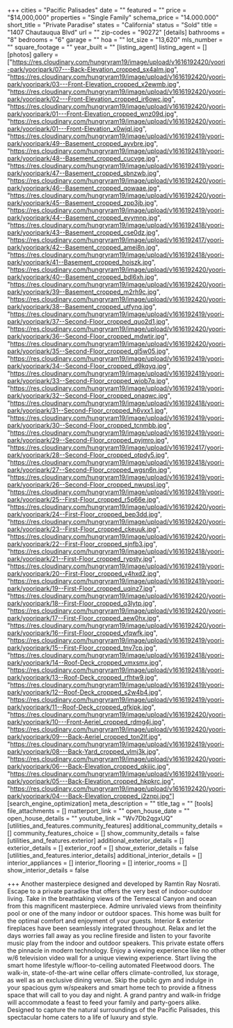 +++
cities = "Pacific Palisades"
date = ""
featured = ""
price = "$14,000,000"
properties = "Single Family"
schema_price = "14.000.000"
short_title = "Private Paradise"
states = "California"
status = "Sold"
title = "1407 Chautauqua Blvd"
url = ""
zip-codes = "90272"
[details]
bathrooms = "8"
bedrooms = "6"
garage = ""
hoa = ""
lot_size = "13,620"
mls_number = ""
square_footage = ""
year_built = ""
[listing_agent]
listing_agent = []
[photos]
gallery = ["https://res.cloudinary.com/hungryram19/image/upload/v1616192420/yoori-park/yooripark/07---Back-Elevation_cropped_sx4alm.jpg", "https://res.cloudinary.com/hungryram19/image/upload/v1616192420/yoori-park/yooripark/03---Front-Elevation_cropped_x2ewmb.jpg", "https://res.cloudinary.com/hungryram19/image/upload/v1616192420/yoori-park/yooripark/02---Front-Elevation_cropped_ir6owc.jpg", "https://res.cloudinary.com/hungryram19/image/upload/v1616192420/yoori-park/yooripark/01---Front-Elevation_cropped_wnz09d.jpg", "https://res.cloudinary.com/hungryram19/image/upload/v1616192420/yoori-park/yooripark/01---Front-Elevation_x0wjql.jpg", "https://res.cloudinary.com/hungryram19/image/upload/v1616192419/yoori-park/yooripark/49--Basement_cropped_ayvbre.jpg", "https://res.cloudinary.com/hungryram19/image/upload/v1616192419/yoori-park/yooripark/48--Basement_cropped_cucvge.jpg", "https://res.cloudinary.com/hungryram19/image/upload/v1616192419/yoori-park/yooripark/47--Basement_cropped_sbnzwb.jpg", "https://res.cloudinary.com/hungryram19/image/upload/v1616192420/yoori-park/yooripark/46--Basement_cropped_qowaae.jpg", "https://res.cloudinary.com/hungryram19/image/upload/v1616192420/yoori-park/yooripark/45--Basement_cropped_zpp3jb.jpg", "https://res.cloudinary.com/hungryram19/image/upload/v1616192419/yoori-park/yooripark/44--Basement_cropped_evymnp.jpg", "https://res.cloudinary.com/hungryram19/image/upload/v1616192418/yoori-park/yooripark/43--Basement_cropped_cse0dz.jpg", "https://res.cloudinary.com/hungryram19/image/upload/v1616192417/yoori-park/yooripark/42--Basement_cropped_amei8n.jpg", "https://res.cloudinary.com/hungryram19/image/upload/v1616192418/yoori-park/yooripark/41--Basement_cropped_hoiszk.jpg", "https://res.cloudinary.com/hungryram19/image/upload/v1616192420/yoori-park/yooripark/40--Basement_cropped_bdl6xh.jpg", "https://res.cloudinary.com/hungryram19/image/upload/v1616192420/yoori-park/yooripark/39--Basement_cropped_m2rh9c.jpg", "https://res.cloudinary.com/hungryram19/image/upload/v1616192420/yoori-park/yooripark/38--Basement_cropped_utfynq.jpg", "https://res.cloudinary.com/hungryram19/image/upload/v1616192419/yoori-park/yooripark/37--Second-Floor_cropped_quo2d1.jpg", "https://res.cloudinary.com/hungryram19/image/upload/v1616192420/yoori-park/yooripark/36--Second-Floor_cropped_mdwtir.jpg", "https://res.cloudinary.com/hungryram19/image/upload/v1616192420/yoori-park/yooripark/35--Second-Floor_cropped_gl5w05.jpg", "https://res.cloudinary.com/hungryram19/image/upload/v1616192419/yoori-park/yooripark/34--Second-Floor_cropped_d9kqyq.jpg", "https://res.cloudinary.com/hungryram19/image/upload/v1616192419/yoori-park/yooripark/33--Second-Floor_cropped_wiob7q.jpg", "https://res.cloudinary.com/hungryram19/image/upload/v1616192419/yoori-park/yooripark/32--Second-Floor_cropped_onaqwc.jpg", "https://res.cloudinary.com/hungryram19/image/upload/v1616192418/yoori-park/yooripark/31--Second-Floor_cropped_h6vxx1.jpg", "https://res.cloudinary.com/hungryram19/image/upload/v1616192419/yoori-park/yooripark/30--Second-Floor_cropped_tcnmbb.jpg", "https://res.cloudinary.com/hungryram19/image/upload/v1616192419/yoori-park/yooripark/29--Second-Floor_cropped_pyjmro.jpg", "https://res.cloudinary.com/hungryram19/image/upload/v1616192417/yoori-park/yooripark/28--Second-Floor_cropped_otpdy5.jpg", "https://res.cloudinary.com/hungryram19/image/upload/v1616192418/yoori-park/yooripark/27--Second-Floor_cropped_wgsn6n.jpg", "https://res.cloudinary.com/hungryram19/image/upload/v1616192419/yoori-park/yooripark/26--Second-Floor_cropped_nwupsl.jpg", "https://res.cloudinary.com/hungryram19/image/upload/v1616192419/yoori-park/yooripark/25--First-Floor_cropped_r5p66e.jpg", "https://res.cloudinary.com/hungryram19/image/upload/v1616192420/yoori-park/yooripark/24--First-Floor_cropped_bep3dd.jpg", "https://res.cloudinary.com/hungryram19/image/upload/v1616192420/yoori-park/yooripark/23--First-Floor_cropped_ckeuuk.jpg", "https://res.cloudinary.com/hungryram19/image/upload/v1616192420/yoori-park/yooripark/22--First-Floor_cropped_sjnfb3.jpg", "https://res.cloudinary.com/hungryram19/image/upload/v1616192418/yoori-park/yooripark/21--First-Floor_cropped_rypsty.jpg", "https://res.cloudinary.com/hungryram19/image/upload/v1616192419/yoori-park/yooripark/20--First-Floor_cropped_y4hxd2.jpg", "https://res.cloudinary.com/hungryram19/image/upload/v1616192419/yoori-park/yooripark/19--First-Floor_cropped_uqinz7.jpg", "https://res.cloudinary.com/hungryram19/image/upload/v1616192420/yoori-park/yooripark/18--First-Floor_cropped_q3lytp.jpg", "https://res.cloudinary.com/hungryram19/image/upload/v1616192420/yoori-park/yooripark/17--First-Floor_cropped_aew0hx.jpg", "https://res.cloudinary.com/hungryram19/image/upload/v1616192420/yoori-park/yooripark/16--First-Floor_cropped_yfqwfk.jpg", "https://res.cloudinary.com/hungryram19/image/upload/v1616192419/yoori-park/yooripark/15--First-Floor_cropped_tnv7cp.jpg", "https://res.cloudinary.com/hungryram19/image/upload/v1616192418/yoori-park/yooripark/14--Roof-Deck_cropped_vmxsmx.jpg", "https://res.cloudinary.com/hungryram19/image/upload/v1616192418/yoori-park/yooripark/13--Roof-Deck_cropped_rfhtw9.jpg", "https://res.cloudinary.com/hungryram19/image/upload/v1616192419/yoori-park/yooripark/12--Roof-Deck_cropped_s2w4b4.jpg", "https://res.cloudinary.com/hungryram19/image/upload/v1616192419/yoori-park/yooripark/11--Roof-Deck_cropped_gfkipk.jpg", "https://res.cloudinary.com/hungryram19/image/upload/v1616192420/yoori-park/yooripark/10---Front-Aeriel_cropped_rdmg4j.jpg", "https://res.cloudinary.com/hungryram19/image/upload/v1616192420/yoori-park/yooripark/09---Back-Aeriel_cropped_ton2lf.jpg", "https://res.cloudinary.com/hungryram19/image/upload/v1616192419/yoori-park/yooripark/08---Back-Yard_cropped_ylmj3k.jpg", "https://res.cloudinary.com/hungryram19/image/upload/v1616192420/yoori-park/yooripark/06---Back-Elevation_cropped_qkjiic.jpg", "https://res.cloudinary.com/hungryram19/image/upload/v1616192419/yoori-park/yooripark/05---Back-Elevation_cropped_hkpkrc.jpg", "https://res.cloudinary.com/hungryram19/image/upload/v1616192420/yoori-park/yooripark/04---Back-Elevation_cropped_j2znpi.jpg"]
[search_engine_optimization]
meta_description = ""
title_tag = ""
[tools]
file_attachments = []
matterport_link = ""
open_house_date = ""
open_house_details = ""
youtube_link = "Wv7Db2qgxUQ"
[utilities_and_features.community_features]
additional_community_details = []
community_features_choice = []
show_community_details = false
[utilities_and_features.exterior]
additional_exterior_details = []
exterior_details = []
exterior_roof = []
show_exterior_details = false
[utilities_and_features.interior_details]
additional_interior_details = []
interior_appliances = []
interior_flooring = []
interior_rooms = []
show_interior_details = false

+++
Another masterpiece designed and developed by Ramtin Ray Nosrati. Escape to a private paradise that offers the very best of indoor-outdoor living. Take in the breathtaking views of the Temescal Canyon and ocean from this magnificent masterpiece. Admire unrivaled views from theinfinity pool or one of the many indoor or outdoor spaces. This home was built for the optimal comfort and enjoyment of your guests. Interior & exterior fireplaces have been seamlessly integrated throughout. Relax and let the days worries fall away as you recline fireside and listen to your favorite music play from the indoor and outdoor speakers. This private estate offers the pinnacle in modern technology. Enjoy a viewing experience like no other w/6 television video wall for a unique viewing experience. Start living the smart home lifestyle w/floor-to-ceiling automated Fleetwood doors. The walk-in, state-of-the-art wine cellar offers climate-controlled, lux storage, as well as an exclusive dining venue. Skip the public gym and indulge in your spacious gym w/speakers and smart home tech to provide a fitness space that will call to you day and night. A grand pantry and walk-in fridge will accommodate a feast to feed your family and party-goers alike. Designed to capture the natural surroundings of the Pacific Palisades, this spectacular home caters to a life of luxury and style.